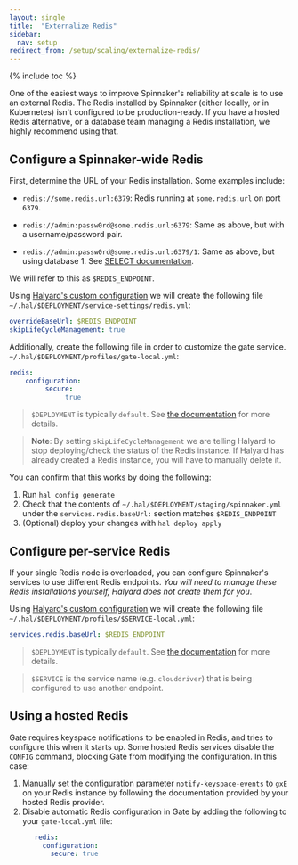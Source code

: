 ```yaml
---
layout: single
title:  "Externalize Redis"
sidebar:
  nav: setup
redirect_from: /setup/scaling/externalize-redis/
---
```


{% include toc %}

One of the easiest ways to improve Spinnaker's reliability at scale is to use an
external Redis. The Redis installed by Spinnaker (either locally, or in
Kubernetes) isn't configured to be production-ready. If you have a hosted Redis
alternative, or a database team managing a Redis installation, we highly
recommend using that.

## Configure a Spinnaker-wide Redis

First, determine the URL of your Redis installation. Some examples include:

* `redis://some.redis.url:6379`: Redis running at `some.redis.url` on port
  `6379`.

* `redis://admin:passw0rd@some.redis.url:6379`: Same as above, but with
  a username/password pair.

* `redis://admin:passw0rd@some.redis.url:6379/1`: Same as above, but using
  database 1. See [SELECT documentation](https://redis.io/commands/select).

We will refer to this as `$REDIS_ENDPOINT`.

Using [Halyard's custom
configuration](/reference/halyard/custom#custom-service-settings) we will
create the following file `~/.hal/$DEPLOYMENT/service-settings/redis.yml`:

```yaml
overrideBaseUrl: $REDIS_ENDPOINT
skipLifeCycleManagement: true
```

Additionally, create the following file in order to customize the gate service. `~/.hal/$DEPLOYMENT/profiles/gate-local.yml`:
```yaml
redis:
    configuration:
         secure:
              true
```

> `$DEPLOYMENT` is typically `default`. See [the
> documentation](/reference/halyard#deployments) for more details.

> __Note__: By setting `skipLifeCycleManagement` we are telling Halyard to stop
> deploying/check the status of the Redis instance. If Halyard has already
> created a Redis instance, you will have to manually delete it.

You can confirm that this works by doing the following:

1. Run `hal config generate`
2. Check that the contents of `~/.hal/$DEPLOYMENT/staging/spinnaker.yml` under the `services.redis.baseUrl:` section
matches `$REDIS_ENDPOINT`
3. (Optional) deploy your changes with `hal deploy apply`

## Configure per-service Redis

If your single Redis node is overloaded, you can configure Spinnaker's services
to use different Redis endpoints. _You will need to manage these Redis
installations yourself, Halyard does not create them for you_.

Using [Halyard's custom
configuration](/reference/halyard/custom#custom-profiles) we will
create the following file `~/.hal/$DEPLOYMENT/profiles/$SERVICE-local.yml`:

```yaml
services.redis.baseUrl: $REDIS_ENDPOINT
```

> `$DEPLOYMENT` is typically `default`. See [the
> documentation](/reference/halyard#deployments) for more details.

> `$SERVICE` is the service name (e.g. `clouddriver`) that is being configured
> to use another endpoint.

## Using a hosted Redis

Gate requires keyspace notifications to be enabled in Redis, and tries to configure
this when it starts up. Some hosted Redis services disable the `CONFIG` command, blocking
Gate from modifying the configuration. In this case:
1. Manually set the configuration parameter `notify-keyspace-events` to `gxE` on your Redis
instance by following the documentation provided by your hosted Redis provider.
2. Disable automatic Redis configuration in Gate by adding the following to your
`gate-local.yml` file:
   ```yaml
      redis:
        configuration:
          secure: true
   ```
